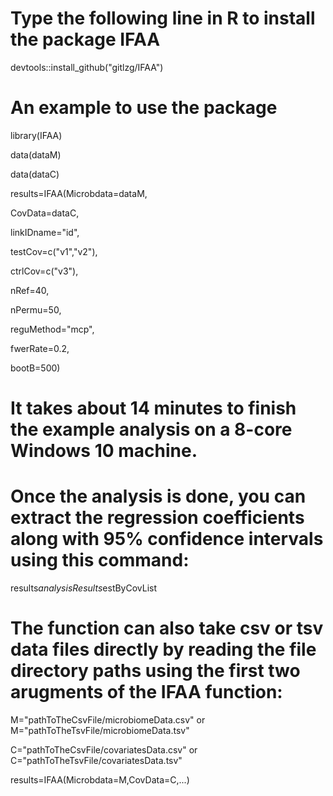# Type the following line in R to install the package IFAA
 devtools::install_github("gitlzg/IFAA")

# An example to use the package
library(IFAA)
 
data(dataM)
 
data(dataC)
 
results=IFAA(Microbdata=dataM,
 
CovData=dataC,

linkIDname="id",

testCov=c("v1","v2"),

ctrlCov=c("v3"),

nRef=40,

nPermu=50,

reguMethod="mcp",

fwerRate=0.2,

bootB=500)
      
# It takes about 14 minutes to finish the example analysis on a 8-core Windows 10 machine.
  
# Once the analysis is done, you can extract the regression coefficients along with 95% confidence intervals using this command:
results$analysisResults$estByCovList
  
# The function can also take csv or tsv data files directly by reading the file directory paths using the first two arugments of the IFAA function:
M="pathToTheCsvFile/microbiomeData.csv" or M="pathToTheTsvFile/microbiomeData.tsv"

C="pathToTheCsvFile/covariatesData.csv" or C="pathToTheTsvFile/covariatesData.tsv"

results=IFAA(Microbdata=M,CovData=C,...)
      
